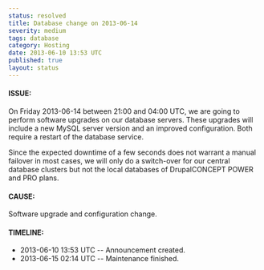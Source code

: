 ```yaml
---
status: resolved
title: Database change on 2013-06-14
severity: medium
tags: database
category: Hosting
date: 2013-06-10 13:53 UTC
published: true
layout: status
---
```


#### ISSUE:

On Friday 2013-06-14 between 21:00 and 04:00 UTC, we are going to perform software upgrades on our database servers. These upgrades will include a new MySQL server version and an improved configuration. Both require a restart of the database service.

Since the expected downtime of a few seconds does not warrant a manual failover in most cases, we will only do a switch-over for our central database clusters but not the local databases of DrupalCONCEPT POWER and PRO plans.


#### CAUSE:

Software upgrade and configuration change.


#### TIMELINE:

* 2013-06-10 13:53 UTC -- Announcement created.
* 2013-06-15 02:14 UTC -- Maintenance finished.
